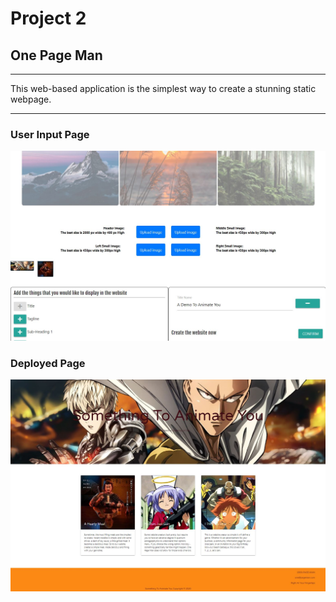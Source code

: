 # Project 2
## One Page Man
---
This web-based application is the simplest way to create a stunning static webpage. 

---
### User Input Page
![Input Page](https://github.com/SiJBC/project2/blob/master/readme1.jpg?raw=true)
### Deployed Page
![Deployed Page](https://github.com/SiJBC/project2/blob/master/readme2.jpg)

